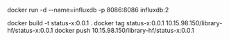 

docker run -d --name=influxdb -p 8086:8086 influxdb:2


docker build -t status-x:0.0.1 .
docker tag status-x:0.0.1 10.15.98.150/library-hf/status-x:0.0.1
docker push 10.15.98.150/library-hf/status-x:0.0.1